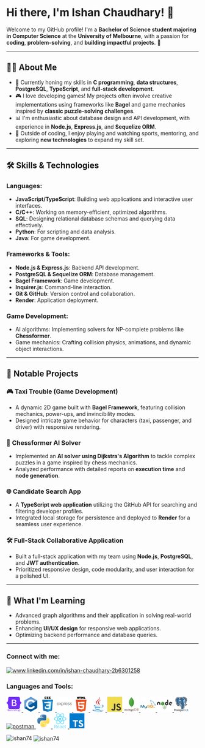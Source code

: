 # Hi there, I'm Ishan Chaudhary! 👋

Welcome to my GitHub profile! I'm a **Bachelor of Science student majoring in Computer Science** at the **University of Melbourne**, with a passion for **coding**, **problem-solving**, and **building impactful projects**. 🚀

---

## 🧑‍💻 About Me
- 🌱 Currently honing my skills in **C programming**, **data structures**, **PostgreSQL**, **TypeScript**, and **full-stack development**.
- 🎮 I love developing games! My projects often involve creative implementations using frameworks like **Bagel** and game mechanics inspired by **classic puzzle-solving challenges**.
- 📊 I'm enthusiastic about database design and API development, with experience in **Node.js**, **Express.js**, and **Sequelize ORM**.
- 🌟 Outside of coding, I enjoy playing and watching sports, mentoring, and exploring **new technologies** to expand my skill set.

---

## 🛠️ Skills & Technologies
### Languages:
- **JavaScript/TypeScript**: Building web applications and interactive user interfaces.
- **C/C++**: Working on memory-efficient, optimized algorithms.
- **SQL**: Designing relational database schemas and querying data effectively.
- **Python**: For scripting and data analysis.
- **Java**: For game development.

### Frameworks & Tools:
- **Node.js & Express.js**: Backend API development.
- **PostgreSQL & Sequelize ORM**: Database management.
- **Bagel Framework**: Game development.
- **Inquirer.js**: Command-line interaction.
- **Git & GitHub**: Version control and collaboration.
- **Render**: Application deployment.

### Game Development:
- AI algorithms: Implementing solvers for NP-complete problems like **Chessformer**.
- Game mechanics: Crafting collision physics, animations, and dynamic object interactions.

---

## 🌟 Notable Projects
### 🎮 **Taxi Trouble** (Game Development)
- A dynamic 2D game built with **Bagel Framework**, featuring collision mechanics, power-ups, and invincibility modes.
- Designed intricate game behavior for characters (taxi, passenger, and driver) with responsive rendering.

### 🤖 **Chessformer AI Solver**
- Implemented an **AI solver using Dijkstra's Algorithm** to tackle complex puzzles in a game inspired by chess mechanics.
- Analyzed performance with detailed reports on **execution time** and **node generation**.

### 🌐 **Candidate Search App**
- A **TypeScript web application** utilizing the GitHub API for searching and filtering developer profiles.
- Integrated local storage for persistence and deployed to **Render** for a seamless user experience.

### 🛠️ **Full-Stack Collaborative Application**
- Built a full-stack application with my team using **Node.js**, **PostgreSQL**, and **JWT authentication**.
- Prioritized responsive design, code modularity, and user interaction for a polished UI.

---

## 🌱 What I'm Learning
- Advanced graph algorithms and their application in solving real-world problems.
- Enhancing **UI/UX design** for responsive web applications.
- Optimizing backend performance and database queries.

---

<h3 align="left">Connect with me:</h3>
<p align="left">
<a href="https://linkedin.com/in/www.linkedin.com/in/ishan-chaudhary-2b6301258" target="blank"><img align="center" src="https://raw.githubusercontent.com/rahuldkjain/github-profile-readme-generator/master/src/images/icons/Social/linked-in-alt.svg" alt="www.linkedin.com/in/ishan-chaudhary-2b6301258" height="30" width="40" /></a>
</p>

<h3 align="left">Languages and Tools:</h3>
<p align="left"> <a href="https://getbootstrap.com" target="_blank" rel="noreferrer"> <img src="https://raw.githubusercontent.com/devicons/devicon/master/icons/bootstrap/bootstrap-plain-wordmark.svg" alt="bootstrap" width="40" height="40"/> </a> <a href="https://www.cprogramming.com/" target="_blank" rel="noreferrer"> <img src="https://raw.githubusercontent.com/devicons/devicon/master/icons/c/c-original.svg" alt="c" width="40" height="40"/> </a> <a href="https://www.w3schools.com/css/" target="_blank" rel="noreferrer"> <img src="https://raw.githubusercontent.com/devicons/devicon/master/icons/css3/css3-original-wordmark.svg" alt="css3" width="40" height="40"/> </a> <a href="https://expressjs.com" target="_blank" rel="noreferrer"> <img src="https://raw.githubusercontent.com/devicons/devicon/master/icons/express/express-original-wordmark.svg" alt="express" width="40" height="40"/> </a> <a href="https://www.w3.org/html/" target="_blank" rel="noreferrer"> <img src="https://raw.githubusercontent.com/devicons/devicon/master/icons/html5/html5-original-wordmark.svg" alt="html5" width="40" height="40"/> </a> <a href="https://www.java.com" target="_blank" rel="noreferrer"> <img src="https://raw.githubusercontent.com/devicons/devicon/master/icons/java/java-original.svg" alt="java" width="40" height="40"/> </a> <a href="https://developer.mozilla.org/en-US/docs/Web/JavaScript" target="_blank" rel="noreferrer"> <img src="https://raw.githubusercontent.com/devicons/devicon/master/icons/javascript/javascript-original.svg" alt="javascript" width="40" height="40"/> </a> <a href="https://www.mongodb.com/" target="_blank" rel="noreferrer"> <img src="https://raw.githubusercontent.com/devicons/devicon/master/icons/mongodb/mongodb-original-wordmark.svg" alt="mongodb" width="40" height="40"/> </a> <a href="https://www.mysql.com/" target="_blank" rel="noreferrer"> <img src="https://raw.githubusercontent.com/devicons/devicon/master/icons/mysql/mysql-original-wordmark.svg" alt="mysql" width="40" height="40"/> </a> <a href="https://nodejs.org" target="_blank" rel="noreferrer"> <img src="https://raw.githubusercontent.com/devicons/devicon/master/icons/nodejs/nodejs-original-wordmark.svg" alt="nodejs" width="40" height="40"/> </a> <a href="https://www.postgresql.org" target="_blank" rel="noreferrer"> <img src="https://raw.githubusercontent.com/devicons/devicon/master/icons/postgresql/postgresql-original-wordmark.svg" alt="postgresql" width="40" height="40"/> </a> <a href="https://postman.com" target="_blank" rel="noreferrer"> <img src="https://www.vectorlogo.zone/logos/getpostman/getpostman-icon.svg" alt="postman" width="40" height="40"/> </a> <a href="https://www.python.org" target="_blank" rel="noreferrer"> <img src="https://raw.githubusercontent.com/devicons/devicon/master/icons/python/python-original.svg" alt="python" width="40" height="40"/> </a> <a href="https://reactjs.org/" target="_blank" rel="noreferrer"> <img src="https://raw.githubusercontent.com/devicons/devicon/master/icons/react/react-original-wordmark.svg" alt="react" width="40" height="40"/> </a> <a href="https://www.typescriptlang.org/" target="_blank" rel="noreferrer"> <img src="https://raw.githubusercontent.com/devicons/devicon/master/icons/typescript/typescript-original.svg" alt="typescript" width="40" height="40"/> </a> </p>

<p><img align="left" src="https://github-readme-stats.vercel.app/api/top-langs?username=ishan74&show_icons=true&locale=en&layout=compact" alt="ishan74" /></p>

<p>&nbsp;<img align="center" src="https://github-readme-stats.vercel.app/api?username=ishan74&show_icons=true&locale=en" alt="ishan74" /></p>
